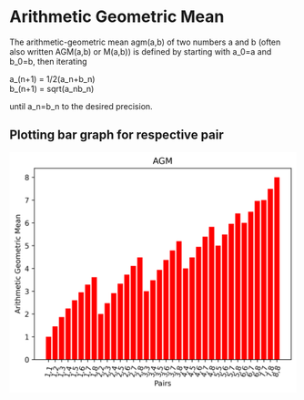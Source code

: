 # Arithmetic Geometric Mean

The arithmetic-geometric mean agm(a,b) of two numbers a and b (often also written AGM(a,b) or M(a,b)) is defined by starting with a_0=a and b_0=b, then iterating

a_(n+1)	=	1/2(a_n+b_n)	
b_(n+1)	=	sqrt(a_nb_n)	

until a_n=b_n to the desired precision.

## Plotting bar graph for respective pair
![graph](agm.png)
